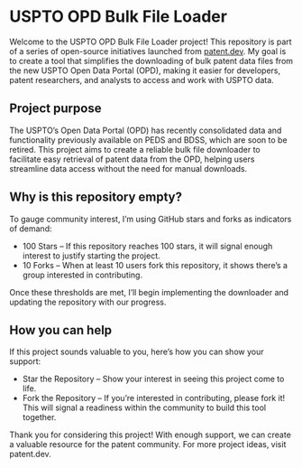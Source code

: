 # USPTO OPD Bulk File Loader

Welcome to the USPTO OPD Bulk File Loader project! This repository is part of a series of open-source initiatives launched from [patent.dev](patent.dev/projects). My goal is to create a tool that simplifies the downloading of bulk patent data files from the new USPTO Open Data Portal (OPD), making it easier for developers, patent researchers, and analysts to access and work with USPTO data.

## Project purpose

The USPTO’s Open Data Portal (OPD) has recently consolidated data and functionality previously available on PEDS and BDSS, which are soon to be retired. This project aims to create a reliable bulk file downloader to facilitate easy retrieval of patent data from the OPD, helping users streamline data access without the need for manual downloads.

## Why is this repository empty?

To gauge community interest, I’m using GitHub stars and forks as indicators of demand:

- 100 Stars – If this repository reaches 100 stars, it will signal enough interest to justify starting the project.
- 10 Forks – When at least 10 users fork this repository, it shows there’s a group interested in contributing.

Once these thresholds are met, I’ll begin implementing the downloader and updating the repository with our progress.

## How you can help

If this project sounds valuable to you, here’s how you can show your support:

- Star the Repository – Show your interest in seeing this project come to life.
- Fork the Repository – If you’re interested in contributing, please fork it! This will signal a readiness within the community to build this tool together.

Thank you for considering this project! With enough support, we can create a valuable resource for the patent community. For more project ideas, visit patent.dev.
